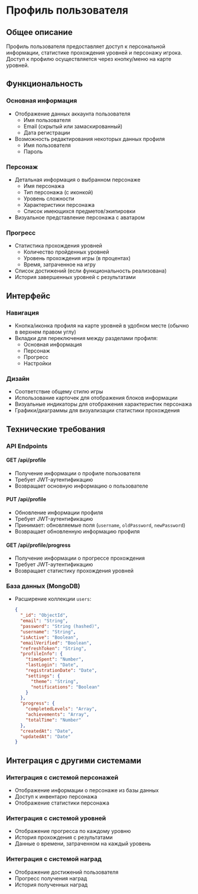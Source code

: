 # Профиль пользователя

## Общее описание
Профиль пользователя предоставляет доступ к персональной информации, статистике прохождения уровней и персонажу игрока. Доступ к профилю осуществляется через кнопку/меню на карте уровней.

## Функциональность

### Основная информация
- Отображение данных аккаунта пользователя
  - Имя пользователя
  - Email (скрытый или замаскированный)
  - Дата регистрации
- Возможность редактирования некоторых данных профиля
  - Имя пользователя
  - Пароль

### Персонаж
- Детальная информация о выбранном персонаже
  - Имя персонажа
  - Тип персонажа (с иконкой)
  - Уровень сложности
  - Характеристики персонажа
  - Список имеющихся предметов/экипировки
- Визуальное представление персонажа с аватаром

### Прогресс
- Статистика прохождения уровней
  - Количество пройденных уровней
  - Уровень прохождения игры (в процентах)
  - Время, затраченное на игру
- Список достижений (если функциональность реализована)
- История завершенных уровней с результатами

## Интерфейс

### Навигация
- Кнопка/иконка профиля на карте уровней в удобном месте (обычно в верхнем правом углу)
- Вкладки для переключения между разделами профиля:
  - Основная информация
  - Персонаж
  - Прогресс
  - Настройки

### Дизайн
- Соответствие общему стилю игры
- Использование карточек для отображения блоков информации
- Визуальные индикаторы для отображения характеристик персонажа
- Графики/диаграммы для визуализации статистики прохождения

## Технические требования

### API Endpoints

#### GET /api/profile
- Получение информации о профиле пользователя
- Требует JWT-аутентификацию
- Возвращает основную информацию о пользователе

#### PUT /api/profile
- Обновление информации профиля
- Требует JWT-аутентификацию
- Принимает: обновляемые поля (`username`, `oldPassword`, `newPassword`)
- Возвращает обновленную информацию профиля

#### GET /api/profile/progress
- Получение информации о прогрессе прохождения
- Требует JWT-аутентификацию
- Возвращает статистику прохождения уровней

### База данных (MongoDB)
- Расширение коллекции `users`:
  ```json
  {
    "_id": "ObjectId",
    "email": "String",
    "password": "String (hashed)",
    "username": "String",
    "isActive": "Boolean",
    "emailVerified": "Boolean",
    "refreshToken": "String",
    "profileInfo": {
      "timeSpent": "Number",
      "lastLogin": "Date",
      "registrationDate": "Date",
      "settings": {
        "theme": "String",
        "notifications": "Boolean"
      }
    },
    "progress": {
      "completedLevels": "Array",
      "achievements": "Array",
      "totalTime": "Number"
    },
    "createdAt": "Date",
    "updatedAt": "Date"
  }
  ```

## Интеграция с другими системами

### Интеграция с системой персонажей
- Отображение информации о персонаже из базы данных
- Доступ к инвентарю персонажа
- Отображение статистики персонажа

### Интеграция с системой уровней
- Отображение прогресса по каждому уровню
- История прохождения с результатами
- Данные о времени, затраченном на каждый уровень

### Интеграция с системой наград
- Отображение достижений пользователя
- Прогресс получения наград
- История полученных наград 